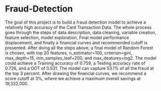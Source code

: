 # Fraud-Detection
The goal of this project is to build a fraud detection model to achieve a relatively high accuracy of the Card Transaction Data. The whole process goes through the steps of data description, data cleaning, variable creation, feature selection, model exploration, Final model performance displacement, and finally a financial curves and recommended cutoff is presented. After doing all the steps above, a final model of Random Forest is chosen, with top 20 features, n_estimator=100, criterion=gini, max_depth=15, min_samples_leaf=200, and max_deatures=log2. The model could achieve a Training accuracy of 0.759, a Testing accuracy rate of 0.726, and a OOT of 0.531. The model can capture 53.1% of all the fraud at the top 3 percent. After drawing the financial curves, we recommend a score cutoff at 3%, where we achieve a maximum overall savings at 19,332,000.

